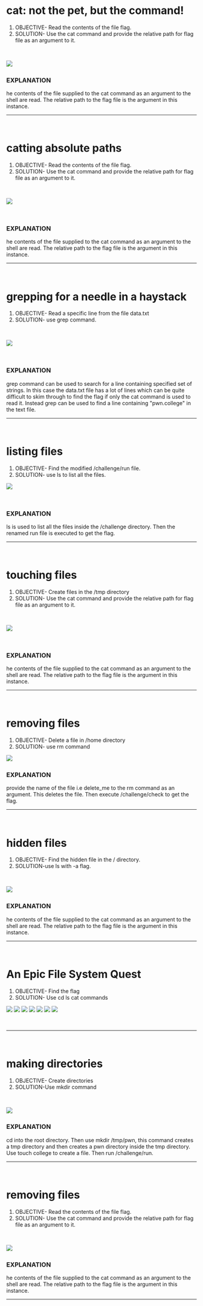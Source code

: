 # cat: not the pet, but the command!
1) OBJECTIVE- Read the contents of the file flag.
2) SOLUTION- Use the cat command and provide the relative path for flag file as an argument to it.

&nbsp;

![](snapshots/module2/sc1.png)
&nbsp;

### EXPLANATION
he contents of the file supplied to the cat command as an argument to the shell are read. The relative path to the flag file is the argument in this instance.


---
&nbsp;
# catting absolute paths
1) OBJECTIVE- Read the contents of the file flag.
2) SOLUTION- Use the cat command and provide the relative path for flag file as an argument to it.

&nbsp;

![](snapshots/module2/sc2.png)

&nbsp;

### EXPLANATION
he contents of the file supplied to the cat command as an argument to the shell are read. The relative path to the flag file is the argument in this instance.


---
&nbsp;
# grepping for a needle in a haystack
1) OBJECTIVE- Read a specific line from the file data.txt
2) SOLUTION- use grep command.

&nbsp;

![](snapshots/module2/sc4.png)

&nbsp;

### EXPLANATION
grep command can be used to search for a line containing specified set of strings. In this case the data.txt file has a lot of lines which can be quite difficult to skim through to find the flag if only the cat command is used to read it. Instead grep can be used to find a line containing "pwn.college" in the text file.



---
&nbsp;
# listing files
1) OBJECTIVE- Find the modified /challenge/run file.
2) SOLUTION- use ls to list all the files.
&nbsp;

![](snapshots/module2/sc5.png)

&nbsp;

### EXPLANATION
ls is used to list all the files inside the /challenge directory. Then the renamed run file is executed to get the flag.


---
&nbsp;
# touching files
1) OBJECTIVE-  Create files in the /tmp directory
2) SOLUTION- Use the cat command and provide the relative path for flag file as an argument to it.

&nbsp;

![](snapshots/module2/sc6.png)

&nbsp;

### EXPLANATION
he contents of the file supplied to the cat command as an argument to the shell are read. The relative path to the flag file is the argument in this instance.


---
&nbsp;
# removing files
1) OBJECTIVE- Delete a file in /home directory
2) SOLUTION- use rm command
&nbsp;

![](snapshots/module2/sc7.png)
&nbsp;

### EXPLANATION
provide the name of the file i.e delete_me to the rm command as an argument. This deletes the file. Then execute /challenge/check to get the flag.



---
&nbsp;
# hidden files
1) OBJECTIVE-  Find the hidden file in the / directory.
2) SOLUTION-use ls with -a flag.

&nbsp;

![](snapshots/module2/sc8.png)
&nbsp;

### EXPLANATION
he contents of the file supplied to the cat command as an argument to the shell are read. The relative path to the flag file is the argument in this instance.


---
&nbsp;
# An Epic File System Quest
1) OBJECTIVE- Find the flag
2) SOLUTION- Use cd ls cat commands
&nbsp;

![](snapshots/module2/sc9(1).png)
![](snapshots/module2/sc9(2).png)
![](snapshots/module2/sc9(3).png)
![](snapshots/module2/sc9(4).png)
![](snapshots/module2/sc9(5).png)
![](snapshots/module2/sc9(6).pngv)
![](snapshots/module2/sc9(7).png)

&nbsp;

---
&nbsp;
# making directories
1) OBJECTIVE- Create directories
2) SOLUTION-Use mkdir command

&nbsp;

![](snapshots/module2/sc10.png)
&nbsp;

### EXPLANATION
cd into the root directory. Then use mkdir /tmp/pwn, this command creates a tmp directory and then creates a pwn directory inside the tmp directory. Use touch college to create a file. Then run /challenge/run.


---
&nbsp;
# removing files
1) OBJECTIVE- Read the contents of the file flag.
2) SOLUTION- Use the cat command and provide the relative path for flag file as an argument to it.

&nbsp;

![](snapshots/module2/sc7.png)
&nbsp;

### EXPLANATION
he contents of the file supplied to the cat command as an argument to the shell are read. The relative path to the flag file is the argument in this instance.


---
&nbsp;